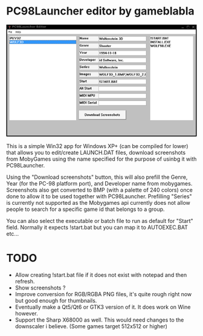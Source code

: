PC98Launcher editor by gameblabla
===================

![Screenshot of PC98Launcher editor app](/SCREENSHOT.png?raw=true "Screenshot of PC98Launcher editor app")

This is a simple Win32 app for Windows XP+ (can be compiled for lower) that allows you to edit/create LAUNCH.DAT files, 
download screenshots from MobyGames using the name specified for the purpose of usinbg it with PC98Launcher.

Using the "Download screenshots" button, this will also prefill the Genre, Year (for the PC-98 platform port), and Developer name from mobygames.
Screenshots also get converted to BMP (with a palette of 240 colors) once done to allow it to be used together with PC98Launcher.
Prefilling "Series" is currently not supported as the Mobygames api currently does not allow people to search for a specific game id that belongs to a group.

You can also select the executable or batch file to run as default for "Start" field.
Normally it expects !start.bat but you can map it to AUTOEXEC.BAT etc...

TODO
====

- Allow creating !start.bat file if it does not exist with notepad and then refresh.
- Show screenshots ?
- Improve conversion for RGB/RGBA PNG files, it's quite rough right now but good enough for thumbnails.
- Eventually make a Qt5/Qt6 or GTK3 version of it. It does work on Wine however.
- Support the Sharp X68000 as well. This would need changes to the downscaler i believe. (Some games target 512x512 or higher)
